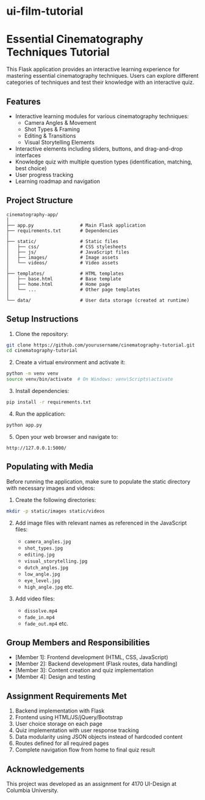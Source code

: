 # ui-film-tutorial
# Essential Cinematography Techniques Tutorial

This Flask application provides an interactive learning experience for mastering essential cinematography techniques. Users can explore different categories of techniques and test their knowledge with an interactive quiz.

## Features

- Interactive learning modules for various cinematography techniques:
  - Camera Angles & Movement
  - Shot Types & Framing
  - Editing & Transitions
  - Visual Storytelling Elements
- Interactive elements including sliders, buttons, and drag-and-drop interfaces
- Knowledge quiz with multiple question types (identification, matching, best choice)
- User progress tracking
- Learning roadmap and navigation

## Project Structure

```
cinematography-app/
│
├── app.py                 # Main Flask application
├── requirements.txt       # Dependencies
│
├── static/                # Static files
│   ├── css/               # CSS stylesheets
│   ├── js/                # JavaScript files
│   ├── images/            # Image assets
│   └── videos/            # Video assets
│
├── templates/             # HTML templates
│   ├── base.html          # Base template
│   ├── home.html          # Home page
│   └── ...                # Other page templates
│
└── data/                  # User data storage (created at runtime)
```

## Setup Instructions

1. Clone the repository:
```bash
git clone https://github.com/yourusername/cinematography-tutorial.git
cd cinematography-tutorial
```

2. Create a virtual environment and activate it:
```bash
python -m venv venv
source venv/bin/activate  # On Windows: venv\Scripts\activate
```

3. Install dependencies:
```bash
pip install -r requirements.txt
```

4. Run the application:
```bash
python app.py
```

5. Open your web browser and navigate to:
```
http://127.0.0.1:5000/
```

## Populating with Media

Before running the application, make sure to populate the static directory with necessary images and videos:

1. Create the following directories:
```bash
mkdir -p static/images static/videos
```

2. Add image files with relevant names as referenced in the JavaScript files:
   - `camera_angles.jpg`
   - `shot_types.jpg`
   - `editing.jpg`
   - `visual_storytelling.jpg`
   - `dutch_angles.jpg`
   - `low_angle.jpg`
   - `eye_level.jpg`
   - `high_angle.jpg`
   etc.

3. Add video files:
   - `dissolve.mp4`
   - `fade_in.mp4`
   - `fade_out.mp4`
   etc.

## Group Members and Responsibilities

- [Member 1]: Frontend development (HTML, CSS, JavaScript)
- [Member 2]: Backend development (Flask routes, data handling)
- [Member 3]: Content creation and quiz implementation
- [Member 4]: Design and testing

## Assignment Requirements Met

1. Backend implementation with Flask
2. Frontend using HTML/JS/jQuery/Bootstrap
3. User choice storage on each page
4. Quiz implementation with user response tracking
5. Data modularity using JSON objects instead of hardcoded content
6. Routes defined for all required pages
7. Complete navigation flow from home to final quiz result

## Acknowledgements

This project was developed as an assignment for 4170 UI-Design at Columbia University.